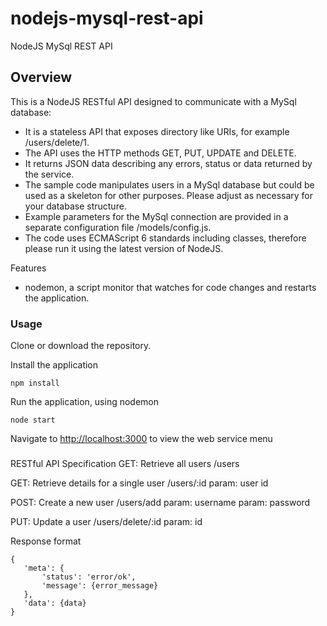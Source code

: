 # nodejs-mysql-rest-api
NodeJS MySql REST API

## Overview

This is a NodeJS RESTful API designed to communicate with a MySql database:

 * It is a stateless API that exposes directory like URIs, for example /users/delete/1.
 * The API uses the HTTP methods GET, PUT, UPDATE and DELETE.
 * It returns JSON data describing any errors, status or data returned by the service.
 * The sample code manipulates users in a MySql database but could be used as a skeleton for other purposes. Please adjust as necessary for your database structure.
 * Example parameters for the MySql connection are provided in a separate configuration file /models/config.js.
 * The code uses ECMAScript 6 standards including classes, therefore please run it using the latest version of NodeJS.

Features
 * nodemon, a script monitor that watches for code changes and restarts the application.

### Usage

Clone or download the repository.

Install the application

 ```
 npm install
 ```

Run the application, using nodemon

 ```
 node start
 ```

Navigate to [http://localhost:3000](http://localhost:3000) to view the web service menu

###
RESTful API Specification
GET: Retrieve all users
/users

GET: Retrieve details for a single user
/users/:id
param: user id

POST: Create a new user
/users/add
param: username
param: password

PUT: Update a user
/users/delete/:id
param: id

Response format

 ```
{
    'meta': {
        'status': 'error/ok',
        'message': {error_message}
    },
    'data': {data}
}
 ```
